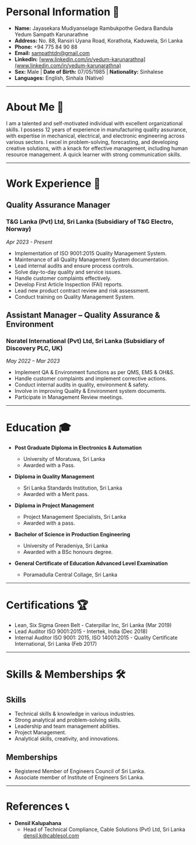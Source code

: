 # Personal Information 📝

- **Name:** Jayasekara Mudiyanselage Rambukpothe Gedara Bandula Yedum Sampath Karunarathne
- **Address:** No. 88, Ransiri Uyana Road, Korathota, Kaduwela, Sri Lanka
- **Phone:** +94 775 84 90 88
- **Email:** sampathtdn@gmail.com
- **LinkedIn:** [www.linkedin.com/in/yedum-karunarathna](www.linkedin.com/in/yedum-karunarathna)
- **Sex:** Male | **Date of Birth:** 07/05/1985 | **Nationality:** Sinhalese
- **Languages:** English, Sinhala (Native)

---

# About Me 🌟

I am a talented and self-motivated individual with excellent organizational skills. I possess 12 years of experience in manufacturing quality assurance, with expertise in mechanical, electrical, and electronic engineering across various sectors. I excel in problem-solving, forecasting, and developing creative solutions, with a knack for effective management, including human resource management. A quick learner with strong communication skills.

---

# Work Experience 💼

## Quality Assurance Manager 
### T&G Lanka (Pvt) Ltd, Sri Lanka (Subsidiary of T&G Electro, Norway)
*Apr 2023 - Present*

- Implementation of ISO 9001:2015 Quality Management System.
- Maintenance of all Quality Management System documentation.
- Lead internal audits and ensure process controls.
- Solve day-to-day quality and service issues.
- Handle customer complaints effectively.
- Develop First Article Inspection (FAI) reports.
- Lead new product contract review and risk assessment.
- Conduct training on Quality Management System.

## Assistant Manager – Quality Assurance & Environment 
### Noratel International (Pvt) Ltd, Sri Lanka (Subsidiary of Discovery PLC, UK)
*May 2022 – Mar 2023*

- Implement QA & Environment functions as per QMS, EMS & OH&S.
- Handle customer complaints and implement corrective actions.
- Conduct internal audits in quality, environment & safety.
- Involve in improving Quality & Environment system documents.
- Participate in Management Review meetings.

---

# Education 🎓

- **Post Graduate Diploma in Electronics & Automation**
  - University of Moratuwa, Sri Lanka
  - Awarded with a Pass.

- **Diploma in Quality Management**
  - Sri Lanka Standards Institution, Sri Lanka
  - Awarded with a Merit pass.

- **Diploma in Project Management**
  - Project Management Specialists, Sri Lanka
  - Awarded with a pass.

- **Bachelor of Science in Production Engineering**
  - University of Peradeniya, Sri Lanka
  - Awarded with a BSc honours degree.

- **General Certificate of Education Advanced Level Examination**
  - Poramadulla Central Collage, Sri Lanka

---

# Certifications 🏆

- Lean, Six Sigma Green Belt - Caterpillar Inc, Sri Lanka (Mar 2019)
- Lead Auditor ISO 9001:2015 - Intertek, India (Dec 2018)
- Internal Auditor ISO 9001: 2015, ISO 14001:2015 - Quality Certificate International, Sri Lanka (Feb 2017)

---

# Skills & Memberships 🛠️

## Skills
- Technical skills & knowledge in various industries.
- Strong analytical and problem-solving skills.
- Leadership and team management abilities.
- Project Management.
- Analytical skills, creativity, and innovations.

## Memberships
- Registered Member of Engineers Council of Sri Lanka.
- Associate member of Institute of Engineers Sri Lanka.

---

# References 📞

- **Densil Kalupahana**
  - Head of Technical Compliance, Cable Solutions (Pvt) Ltd, Sri Lanka
    [densil.k@cablesol.com](mailto:densil.k@cablesol.com)

